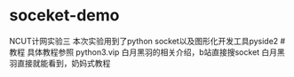 # soceket-demo
NCUT计网实验三
本次实验用到了python socket以及图形化开发工具pyside2
#教程
具体教程参照 python3.vip 白月黑羽的相关介绍，b站直接搜socket 白月黑羽直接就能看到，奶妈式教程
